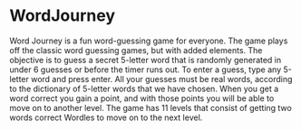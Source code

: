 # WordJourney
Word Journey is a fun word-guessing game for everyone. The game plays off the classic word guessing games, but with added elements. 
The objective is to guess a secret 5-letter word that is randomly generated in under 6 guesses or before the timer runs out.
To enter a guess, type any 5-letter word and press enter.
All your guesses must be real words, according to the dictionary of 5-letter words that we have chosen.
When you get a word correct you gain a point, and with those points you will be able to move on to another level.
The game has 11 levels that consist of getting two words correct Wordles to move on to the next level.

